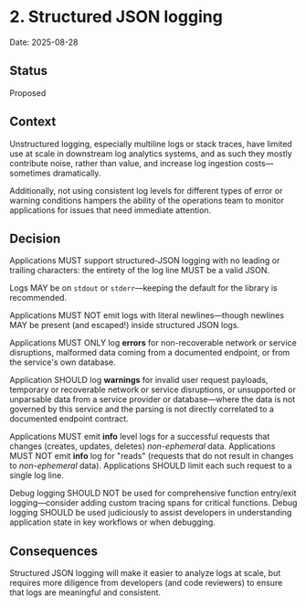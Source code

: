 # 2. Structured JSON logging

Date: 2025-08-28

## Status

Proposed

## Context

Unstructured logging, especially multiline logs or stack traces, have
limited use at scale in downstream log analytics systems, and as such they
mostly contribute noise, rather than value, and increase log ingestion
costs—sometimes dramatically.

Additionally, not using consistent log levels for different types of error or
warning conditions hampers the ability of the operations team to monitor
applications for issues that need immediate attention.

## Decision

Applications MUST support structured-JSON logging with no leading or trailing
characters: the entirety of the log line MUST be a valid JSON.

Logs MAY be on `stdout` or `stderr`—keeping the default for the library is
recommended.

Applications MUST NOT emit logs with literal newlines—though newlines MAY be
present (and escaped!) inside structured JSON logs.

Applications MUST ONLY log **errors** for non-recoverable network or service
disruptions, malformed data coming from a documented endpoint, or from the
service's own database.

Application SHOULD log **warnings** for invalid user request payloads,
temporary or recoverable network or service disruptions, or unsupported or
unparsable data from a service provider or database—where the data is not
governed by this service and the parsing is not directly correlated to a
documented endpoint contract.

Applications MUST emit **info** level logs for a successful requests that
changes (creates, updates, deletes) _non-ephemeral_ data. Applications MUST NOT
emit **info** log for "reads" (requests that do not result in changes to
_non-ephemeral_ data). Applications SHOULD limit each such request to a single
log line.

Debug logging SHOULD NOT be used for comprehensive function entry/exit
logging—consider adding custom tracing spans for critical functions. Debug
logging SHOULD be used judiciously to assist developers in understanding
application state in key workflows or when debugging.

## Consequences

Structured JSON logging will make it easier to analyze logs at scale, but
requires more diligence from developers (and code reviewers) to ensure that
logs are meaningful and consistent.
